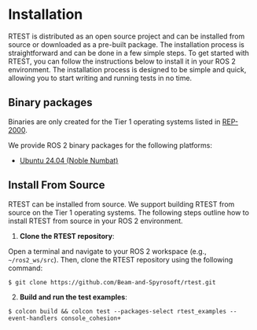 # Installation


RTEST is distributed as an open source project and can be installed from source or downloaded as a pre-built package. The installation process is straightforward and can be done in a few simple steps.
To get started with RTEST, you can follow the instructions below to install it in your ROS 2 environment.
The installation process is designed to be simple and quick, allowing you to start writing and running tests in no time.


## Binary packages

Binaries are only created for the Tier 1 operating systems listed in [REP-2000](https://www.ros.org/reps/rep-2000.html#support-tiers).

We provide ROS 2 binary packages for the following platforms:

- [Ubuntu 24.04 (Noble Numbat)](https://github.com/Beam-and-Spyrosoft/rtest/releases/)


## Install From Source


RTEST can be installed from source. We support building RTEST from source on the Tier 1 operating systems. The following steps outline how to install RTEST from source in your ROS 2 environment.

1. **Clone the RTEST repository**:

Open a terminal and navigate to your ROS 2 workspace (e.g., `~/ros2_ws/src`). Then, clone the RTEST repository using the following command:

```shell
$ git clone https://github.com/Beam-and-Spyrosoft/rtest.git
```

2. **Build and run the test examples**:

```shell
$ colcon build && colcon test --packages-select rtest_examples --event-handlers console_cohesion+
```
